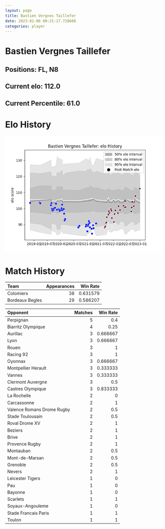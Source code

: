 ```yaml
---  
layout: page  
title: Bastien Vergnes Taillefer  
date: 2023-01-06 00:21:17.728608  
categories: player  
---
```

# Bastien Vergnes Taillefer

## Positions: FL, N8

## Current elo: 112.0

## Current Percentile: 61.0

# Elo History


![elo history](history_BastienVergnesTaillefer.png)
# Match History


| Team            |   Appearances |   Win Rate |
|:----------------|--------------:|-----------:|
| Colomiers       |            38 |   0.631579 |
| Bordeaux Begles |            29 |   0.586207 |

| Opponent                   |   Matches |   Win Rate |
|:---------------------------|----------:|-----------:|
| Perpignan                  |         5 |   0.4      |
| Biarritz Olympique         |         4 |   0.25     |
| Aurillac                   |         3 |   0.666667 |
| Lyon                       |         3 |   0.666667 |
| Rouen                      |         3 |   1        |
| Racing 92                  |         3 |   1        |
| Oyonnax                    |         3 |   0.666667 |
| Montpellier Herault        |         3 |   0.333333 |
| Vannes                     |         3 |   0.333333 |
| Clermont Auvergne          |         3 |   0.5      |
| Castres Olympique          |         3 |   0.833333 |
| La Rochelle                |         2 |   0        |
| Carcassonne                |         2 |   1        |
| Valence Romans Drome Rugby |         2 |   0.5      |
| Stade Toulousain           |         2 |   0.5      |
| Roval Drome XV             |         2 |   1        |
| Beziers                    |         2 |   1        |
| Brive                      |         2 |   1        |
| Provence Rugby             |         2 |   1        |
| Montauban                  |         2 |   0.5      |
| Mont-de-Marsan             |         2 |   0.5      |
| Grenoble                   |         2 |   0.5      |
| Nevers                     |         2 |   1        |
| Leicester Tigers           |         1 |   0        |
| Pau                        |         1 |   0        |
| Bayonne                    |         1 |   0        |
| Scarlets                   |         1 |   1        |
| Soyaux-Angouleme           |         1 |   0        |
| Stade Francais Paris       |         1 |   1        |
| Toulon                     |         1 |   1        |